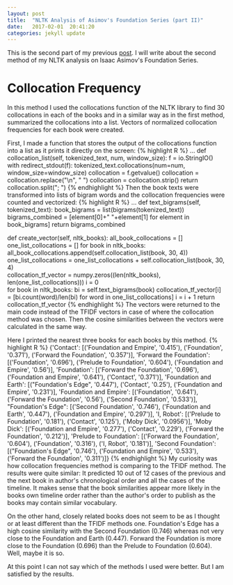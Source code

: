 ```yaml
---
layout: post
title:  "NLTK Analysis of Asimov's Foundation Series (part II)"
date:   2017-02-01  20:41:20
categories: jekyll update
---
```


This is the second part of my previous [post][partI]. I will write about the second method of my 
NLTK analysis on Isaac Asimov's Foundation Series.

# Collocation Frequency
In this method I used the collocations function of the NLTK library to find 30 collocations in each of the books and 
in a similar way as in the first method, summarized the collocations into a list. Vectors of 
normalized collocation frequencies for each book were created. 

First, I made a function that stores the output of the collocations function into a list as it prints it
directly on the screen: 
{% highlight R %} 
...
def collocation_list(self, tokenized_text, num, window_size):
    f = io.StringIO()
    with redirect_stdout(f):
        tokenized_text.collocations(num=num, window_size=window_size)
        collocation = f.getvalue()
        collocation = collocation.replace("\n", " ")
        collocation = collocation.strip()
        return collocation.split("; ")
{% endhighlight %}
Then the book texts were transformed into lists of bigram words and the collocation frequencies 
were counted and vectorized: 
{% highlight R %}
...
def text_bigrams(self, tokenized_text):
    book_bigrams = list(bigrams(tokenized_text))
    bigrams_combined = [element[0]+" "+element[1] for element in book_bigrams]
    return bigrams_combined

def create_vector(self, nltk_books):
    all_book_collocations = []
    one_list_collocations = []
    for book in nltk_books:
        all_book_collocations.append(self.collocation_list(book, 30, 4))
        one_list_collocations = one_list_collocations + self.collocation_list(book, 30, 4)        
    collocation_tf_vector = numpy.zeros((len(nltk_books), len(one_list_collocations)))
    i = 0  
    for book in nltk_books:
        bi = self.text_bigrams(book)
        collocation_tf_vector[i] = [bi.count(word)/len(bi) for word in one_list_collocations]
        i = i + 1
    return collocation_tf_vector
{% endhighlight %}
The vectors were returned to the main code instead of the TFIDF vectors in case of where the collocation 
method was chosen. Then the cosine similarities between the vectors were calculated in the same way. 

Here I printed the nearest three books for each books by this method.
{% highlight R %}
{'Contact': [('Foundation and Empire', '0.415'),
             ('Foundation', '0.371'),
             ('Forward the Foundation', '0.357')],
 'Forward the Foundation': [('Foundation', '0.696'),
                            ('Prelude to Foundation', '0.604'),
                            ('Foundation and Empire', '0.56')],
 'Foundation': [('Forward the Foundation', '0.696'),
                ('Foundation and Empire', '0.641'),
                ('Contact', '0.371')],
 'Foundation and Earth': [("Foundation's Edge", '0.447'),
                          ('Contact', '0.25'),
                          ('Foundation and Empire', '0.231')],
 'Foundation and Empire': [('Foundation', '0.641'),
                           ('Forward the Foundation', '0.56'),
                           ('Second Foundation', '0.533')],
 "Foundation's Edge": [('Second Foundation', '0.746'),
                       ('Foundation and Earth', '0.447'),
                       ('Foundation and Empire', '0.297')],
 'I, Robot': [('Prelude to Foundation', '0.181'),
              ('Contact', '0.125'),
              ('Moby Dick', '0.0956')],
 'Moby Dick': [('Foundation and Empire', '0.277'),
               ('Contact', '0.229'),
               ('Forward the Foundation', '0.212')],
 'Prelude to Foundation': [('Forward the Foundation', '0.604'),
                           ('Foundation', '0.316'),
                           ('I, Robot', '0.181')],
 'Second Foundation': [("Foundation's Edge", '0.746'),
                       ('Foundation and Empire', '0.533'),
                       ('Forward the Foundation', '0.311')]}
{% endhighlight %}
My curiosity was how collocation frequencies method is comparing to the TFIDF method. 
The results were quite similar: It predicted 10 out of 12 cases of the previous and 
the next book in author's chronological order and all the cases of the timeline. 
It makes sense that the book similarities appear more likely in the books own timeline order rather 
than the author's order to publish as the books  may contain similar vocabulary. 

On the other hand, closely related books does not seem to be as I thought or at least different 
than the TFIDF methods one. Foundation's Edge has a 
high cosine similarity with the Second Foundation (0.746) whereas not very close to the Foundation and 
Earth (0.447). Forward the Foundation is more close to the Foundation (0.696) than the 
Prelude to Foundation (0.604). Well, maybe it is so.

At this point I can not say which of the methods I used were better. But I am satisfied by the results. 

[partI]: http://data.altai.se/jekyll/update/2017/01/04/Foundation_books_I.html
